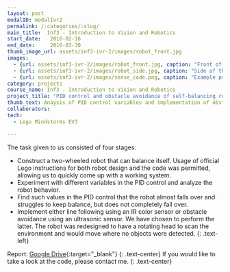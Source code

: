 ```yaml
---
layout: post
modalID: modalIvr2
permalink: /:categories/:slug/
main_title:  Inf3 - Introduction to Vision and Robotics
start_date:   2016-02-16
end_date:     2016-03-30
thumb_image_url: assets/inf3-ivr-2/images/robot_front.jpg
images:
  - {url: assets/inf3-ivr-2/images/robot_front.jpg, caption: "Front of the robot as it is running.", id: robot_front}
  - {url: assets/inf3-ivr-2/images/robot_side.jpg, caption: "Side of the robot as it is running.", id: robot_side}
  - {url: assets/inf3-ivr-2/images/sense_code.png, caption: "Example procedure for the robot to look around and choose an obstacle-free path before going. This is also an example of the block-based language we used to write the program.", id: sense_code}
category: projects
course_name: Inf3 - Introduction to Vision and Robotics
project_title: "PID control and obstacle avoidance of self-balancing robot"
thumb_text: Anaysis of PID control variables and implementation of obstacle avoidance behaviour in a two-wheeled self-balancing robot
collaborators:
tech:
  - Lego Mindstorms EV3

---
```


The task given to us consisted of four stages:
* Construct a two-wheeled robot that can balance itself. Usage of official Lego instructions for both robot design and the code was permitted, allowing us to quickly come up with a working system.
* Experiment with different variables in the PID control and analyze the robot behavior.
* Find such values in the PID control that the robot almost falls over and struggles to keep balance, but does not completely fall over.
* Implement either line following using an IR color sensor or obstacle avoidance using an ultrasonic sensor. We have chosen to perform the latter. The robot was redesigned to have a rotating head to scan the environment and would move where no objects were detected.
{: .text-left}

Report: [Google Drive](https://drive.google.com/open?id=1SnbbNkHMdz9dvIcwKRAZnuuKPNzqTMip){:target="_blank"}
{: .text-center}
If you would like to take a look at the code, please contact me.
{: .text-center}
